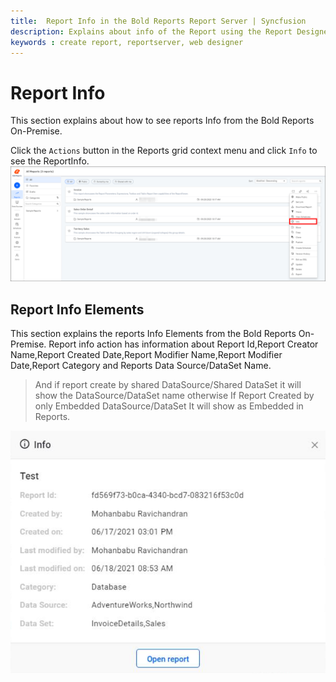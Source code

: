 ```yaml
---
title:  Report Info in the Bold Reports Report Server | Syncfusion
description: Explains about info of the Report using the Report Designer and then add it in the Bold Reports On-Premise.
keywords : create report, reportserver, web designer
---
```


# Report Info

This section explains about how to see reports Info from the Bold Reports On-Premise.

Click the `Actions` button in the Reports grid context menu and click `Info` to see the ReportInfo.
![Report Info](/static/assets/on-premise/images/manage-content/manage-reports/info-report.png)

## Report Info Elements

This section explains the reports Info Elements from the Bold Reports On-Premise. Report info action has information about Report Id,Report Creator Name,Report Created Date,Report Modifier Name,Report Modifier Date,Report Category and Reports Data Source/DataSet Name.

> And if report create by shared DataSource/Shared DataSet it will show the DataSource/DataSet name otherwise If Report Created by only Embedded DataSource/DataSet
It will show as Embedded in Reports.

![Report Info Elements](/static/assets/on-premise/images/manage-content/manage-reports/info-report1.png)